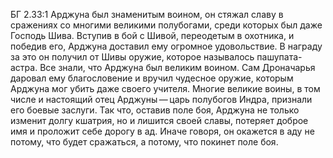 БГ 2.33:1	Арджуна был знаменитым воином, он стяжал славу в сражениях со многими великими полубогами, среди которых был даже Господь Шива. Вступив в бой с Шивой, переодетым в охотника, и победив его, Арджуна доставил ему огромное удовольствие. В награду за это он получил от Шивы оружие, которое называлось пашупата-астра. Все знали, что Арджуна был великим воином. Сам Дроначарья даровал ему благословение и вручил чудесное оружие, которым Арджуна мог убить даже своего учителя. Многие великие воины, в том числе и настоящий отец Арджуны — царь полубогов Индра, признали его боевые заслуги. Так что, оставив поле боя, Арджуна не только изменит долгу кшатрия, но и лишится своей славы, потеряет доброе имя и проложит себе дорогу в ад. Иначе говоря, он окажется в аду не потому, что будет сражаться, а потому, что покинет поле боя.